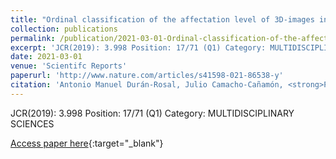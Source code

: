 ```yaml
---
title: "Ordinal classification of the affectation level of 3D-images in Parkinson diseases"
collection: publications
permalink: /publication/2021-03-01-Ordinal-classification-of-the-affectation-level-of-3D-images-in-Parkinson-diseases
excerpt: 'JCR(2019): 3.998 Position: 17/71 (Q1) Category: MULTIDISCIPLINARY SCIENCES'
date: 2021-03-01
venue: 'Scientifc Reports'
paperurl: 'http://www.nature.com/articles/s41598-021-86538-y'
citation: 'Antonio Manuel Durán-Rosal, Julio Camacho-Cañamón, <strong>Pedro Antonio Gutiérrez</strong>, Maria Victoria Guiote-Moreno, Ester Rodríguez-Cáceres, Juan Antonio Vallejo-Casas, César Hervás-Martínez, &quot;Ordinal classification of the affectation level of 3D-images in Parkinson diseases.&quot; Scientifc Reports, Vol. 11, 2021, pp.7067.'
---
```

JCR(2019): 3.998 Position: 17/71 (Q1) Category: MULTIDISCIPLINARY SCIENCES

[Access paper here](http://www.nature.com/articles/s41598-021-86538-y){:target="_blank"}

